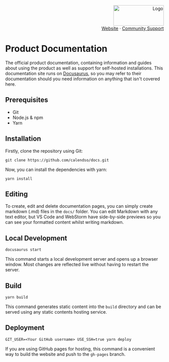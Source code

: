 <!-- PROJECT LOGO -->
<div align="right">
  <a href="https://github.com/calendso/calendso">
    <img src="https://calendso.com/calendso-logo.svg" alt="Logo" width="160" height="65">
  </a><br/>
  <a href="https://calendso.com">Website</a>
  ·
  <a href="https://github.com/calendso/docs/issues">Community Support</a>
</div>

# Product Documentation

The official product documentation, containing information and guides about using the product as well as support for self-hosted installations. This documentation site runs on [Docusaurus](https://docusaurus.io), so you may refer to their documentation should you need information on anything that isn't covered here.

## Prerequisites
- Git
- Node.js & npm
- Yarn

## Installation
Firstly, clone the repository using Git:
```console
git clone https://github.com/calendso/docs.git
```

Now, you can install the dependencies with yarn:
```console
yarn install
```

## Editing
To create, edit and delete documentation pages, you can simply create markdown (.md) files in the `docs/` folder. You can edit Markdown with any text editor, but VS Code and WebStorm have side-by-side previews so you can see your formatted content whilst writing markdown.

## Local Development

```console
docusaurus start
```

This command starts a local development server and opens up a browser window. Most changes are reflected live without having to restart the server.

## Build

```console
yarn build
```

This command generates static content into the `build` directory and can be served using any static contents hosting service.

## Deployment

```console
GIT_USER=<Your GitHub username> USE_SSH=true yarn deploy
```

If you are using GitHub pages for hosting, this command is a convenient way to build the website and push to the `gh-pages` branch.
